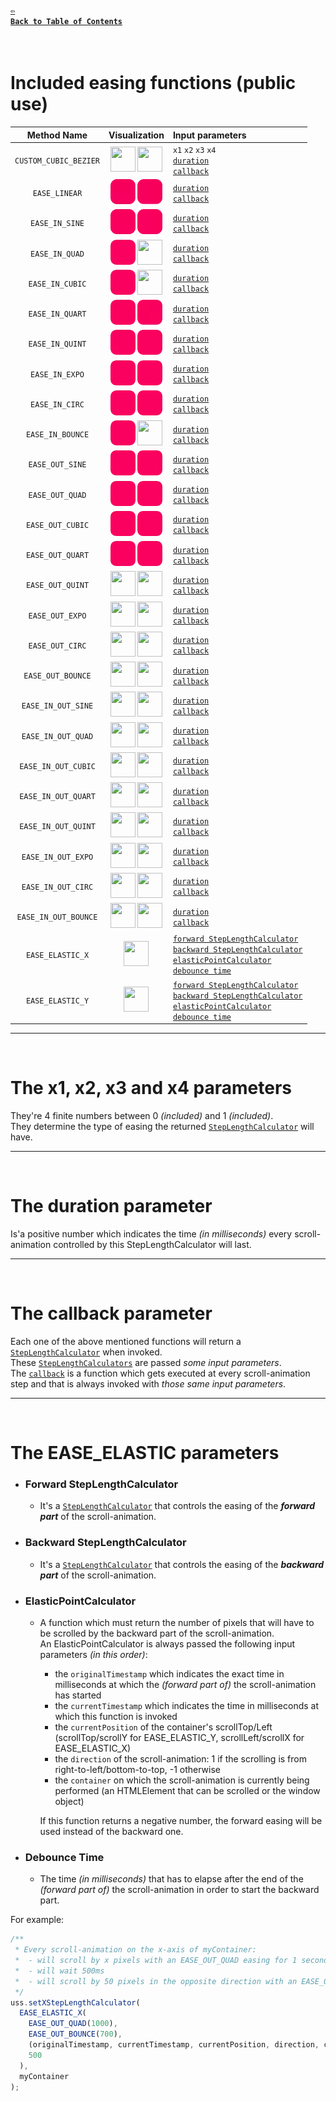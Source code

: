 #### <a href = "https://github.com/CristianDavideConte/universalSmoothScroll#table-of-contents"><code>&#8678; Back to Table of Contents</code></a>
<br/>

# Included easing functions (public use)
Method Name   | Visualization | Input parameters
:-----------: | :-----------: | :-------------
`CUSTOM_CUBIC_BEZIER` | <img src="./easingsGifs/0_CUSTOM_CUBIC_BEZIER/X.gif" width="40px" height="40px"/> <img src="./easingsGifs/0_CUSTOM_CUBIC_BEZIER/Y.gif" width="40px" height="40px"/> | `x1` `x2` `x3` `x4` <br/> [`duration`](./EasingFunctions.md#the-duration-parameter) <br/> [`callback`](./EasingFunctions.md#the-callback-parameter)
`EASE_LINEAR` | <img src="./easingsGifs/1_EASE_LINEAR/X.gif" width="40px" height="40px"/> <img src="./easingsGifs/1_EASE_LINEAR/Y.gif" width="40px" height="40px"/> | [`duration`](./EasingFunctions.md#the-duration-parameter) <br/> [`callback`](./EasingFunctions.md#the-callback-parameter)
`EASE_IN_SINE` | <img src="./easingsGifs/2_EASE_IN_SINE/X.gif" width="40px" height="40px"/> <img src="./easingsGifs/2_EASE_IN_SINE/Y.gif" width="40px" height="40px"/> | [`duration`](./EasingFunctions.md#the-duration-parameter) <br/> [`callback`](./EasingFunctions.md#the-callback-parameter)
`EASE_IN_QUAD` | <img src="./easingsGifs/3_EASE_IN_QUAD/X.gif" width="40px" height="40px"/> <img src="./easingsGifs/3_EASE_IN_QUAD/Y.gif" width="40px" height="40px"/> | [`duration`](./EasingFunctions.md#the-duration-parameter) <br/> [`callback`](./EasingFunctions.md#the-callback-parameter)
`EASE_IN_CUBIC` | <img src="./easingsGifs/4_EASE_IN_CUBIC/X.gif" width="40px" height="40px"/> <img src="./easingsGifs/4_EASE_IN_CUBIC/Y.gif" width="40px" height="40px"/> | [`duration`](./EasingFunctions.md#the-duration-parameter) <br/> [`callback`](./EasingFunctions.md#the-callback-parameter)
`EASE_IN_QUART` | <img src="./easingsGifs/5_EASE_IN_QUART/X.gif" width="40px" height="40px"/> <img src="./easingsGifs/5_EASE_IN_QUART/Y.gif" width="40px" height="40px"/> | [`duration`](./EasingFunctions.md#the-duration-parameter) <br/> [`callback`](./EasingFunctions.md#the-callback-parameter)
`EASE_IN_QUINT` | <img src="./easingsGifs/6_EASE_IN_QUINT/X.gif" width="40px" height="40px"/> <img src="./easingsGifs/6_EASE_IN_QUINT/Y.gif" width="40px" height="40px"/> | [`duration`](./EasingFunctions.md#the-duration-parameter) <br/> [`callback`](./EasingFunctions.md#the-callback-parameter)
`EASE_IN_EXPO` | <img src="./easingsGifs/7_EASE_IN_EXPO/X.gif" width="40px" height="40px"/> <img src="./easingsGifs/7_EASE_IN_EXPO/Y.gif" width="40px" height="40px"/> | [`duration`](./EasingFunctions.md#the-duration-parameter) <br/> [`callback`](./EasingFunctions.md#the-callback-parameter)
`EASE_IN_CIRC` | <img src="./easingsGifs/8_EASE_IN_CIRC/X.gif" width="40px" height="40px"/> <img src="./easingsGifs/8_EASE_IN_CIRC/Y.gif" width="40px" height="40px"/> | [`duration`](./EasingFunctions.md#the-duration-parameter) <br/> [`callback`](./EasingFunctions.md#the-callback-parameter)
`EASE_IN_BOUNCE` | <img src="./easingsGifs/9_EASE_IN_BOUNCE/X.gif" width="40px" height="40px"/> <img src="./easingsGifs/9_EASE_IN_BOUNCE/Y.gif" width="40px" height="40px"/> | [`duration`](./EasingFunctions.md#the-duration-parameter) <br/> [`callback`](./EasingFunctions.md#the-callback-parameter)
`EASE_OUT_SINE` | <img src="./easingsGifs/10_EASE_OUT_SINE/X.gif" width="40px" height="40px"/> <img src="./easingsGifs/10_EASE_OUT_SINE/Y.gif" width="40px" height="40px"/> | [`duration`](./EasingFunctions.md#the-duration-parameter) <br/> [`callback`](./EasingFunctions.md#the-callback-parameter)
`EASE_OUT_QUAD` | <img src="./easingsGifs/11_EASE_OUT_QUAD/X.gif" width="40px" height="40px"/> <img src="./easingsGifs/11_EASE_OUT_QUAD/Y.gif" width="40px" height="40px"/> | [`duration`](./EasingFunctions.md#the-duration-parameter) <br/> [`callback`](./EasingFunctions.md#the-callback-parameter)
`EASE_OUT_CUBIC` | <img src="./easingsGifs/12_EASE_OUT_CUBIC/X.gif" width="40px" height="40px"/> <img src="./easingsGifs/12_EASE_OUT_CUBIC/Y.gif" width="40px" height="40px"/> | [`duration`](./EasingFunctions.md#the-duration-parameter) <br/> [`callback`](./EasingFunctions.md#the-callback-parameter)
`EASE_OUT_QUART` | <img src="./easingsGifs/13_EASE_OUT_QUART/X.gif" width="40px" height="40px"/> <img src="./easingsGifs/13_EASE_OUT_QUART/Y.gif" width="40px" height="40px"/> | [`duration`](./EasingFunctions.md#the-duration-parameter) <br/> [`callback`](./EasingFunctions.md#the-callback-parameter)
`EASE_OUT_QUINT` | <img src="./easingsGifs/14_EASE_OUT_QUINT/X.gif" width="40px" height="40px"/> <img src="./easingsGifs/14_EASE_OUT_QUINT/Y.gif" width="40px" height="40px"/> | [`duration`](./EasingFunctions.md#the-duration-parameter) <br/> [`callback`](./EasingFunctions.md#the-callback-parameter)
`EASE_OUT_EXPO` | <img src="./easingsGifs/15_EASE_OUT_EXPO/X.gif" width="40px" height="40px"/> <img src="./easingsGifs/15_EASE_OUT_EXPO/Y.gif" width="40px" height="40px"/> | [`duration`](./EasingFunctions.md#the-duration-parameter) <br/> [`callback`](./EasingFunctions.md#the-callback-parameter)
`EASE_OUT_CIRC` | <img src="./easingsGifs/16_EASE_OUT_CIRC/X.gif" width="40px" height="40px"/> <img src="./easingsGifs/16_EASE_OUT_CIRC/Y.gif" width="40px" height="40px"/> | [`duration`](./EasingFunctions.md#the-duration-parameter) <br/> [`callback`](./EasingFunctions.md#the-callback-parameter)
`EASE_OUT_BOUNCE` | <img src="./easingsGifs/17_EASE_OUT_BOUNCE/X.gif" width="40px" height="40px"/> <img src="./easingsGifs/17_EASE_OUT_BOUNCE/Y.gif" width="40px" height="40px"/> | [`duration`](./EasingFunctions.md#the-duration-parameter) <br/> [`callback`](./EasingFunctions.md#the-callback-parameter)
`EASE_IN_OUT_SINE` | <img src="./easingsGifs/18_EASE_IN_OUT_SINE/X.gif" width="40px" height="40px"/> <img src="./easingsGifs/18_EASE_IN_OUT_SINE/Y.gif" width="40px" height="40px"/> | [`duration`](./EasingFunctions.md#the-duration-parameter) <br/> [`callback`](./EasingFunctions.md#the-callback-parameter)
`EASE_IN_OUT_QUAD` | <img src="./easingsGifs/19_EASE_IN_OUT_QUAD/X.gif" width="40px" height="40px"/> <img src="./easingsGifs/19_EASE_IN_OUT_QUAD/Y.gif" width="40px" height="40px"/> | [`duration`](./EasingFunctions.md#the-duration-parameter) <br/> [`callback`](./EasingFunctions.md#the-callback-parameter)
`EASE_IN_OUT_CUBIC` | <img src="./easingsGifs/20_EASE_IN_OUT_CUBIC/X.gif" width="40px" height="40px"/> <img src="./easingsGifs/20_EASE_IN_OUT_CUBIC/Y.gif" width="40px" height="40px"/> | [`duration`](./EasingFunctions.md#the-duration-parameter) <br/> [`callback`](./EasingFunctions.md#the-callback-parameter)
`EASE_IN_OUT_QUART` | <img src="./easingsGifs/21_EASE_IN_OUT_QUART/X.gif" width="40px" height="40px"/> <img src="./easingsGifs/21_EASE_IN_OUT_QUART/Y.gif" width="40px" height="40px"/> | [`duration`](./EasingFunctions.md#the-duration-parameter) <br/> [`callback`](./EasingFunctions.md#the-callback-parameter)
`EASE_IN_OUT_QUINT` | <img src="./easingsGifs/22_EASE_IN_OUT_QUINT/X.gif" width="40px" height="40px"/> <img src="./easingsGifs/22_EASE_IN_OUT_QUINT/Y.gif" width="40px" height="40px"/> | [`duration`](./EasingFunctions.md#the-duration-parameter) <br/> [`callback`](./EasingFunctions.md#the-callback-parameter)
`EASE_IN_OUT_EXPO` | <img src="./easingsGifs/23_EASE_IN_OUT_EXPO/X.gif" width="40px" height="40px"/> <img src="./easingsGifs/23_EASE_IN_OUT_EXPO/Y.gif" width="40px" height="40px"/> | [`duration`](./EasingFunctions.md#the-duration-parameter) <br/> [`callback`](./EasingFunctions.md#the-callback-parameter)
`EASE_IN_OUT_CIRC` | <img src="./easingsGifs/24_EASE_IN_OUT_CIRC/X.gif" width="40px" height="40px"/> <img src="./easingsGifs/24_EASE_IN_OUT_CIRC/Y.gif" width="40px" height="40px"/> | [`duration`](./EasingFunctions.md#the-duration-parameter) <br/> [`callback`](./EasingFunctions.md#the-callback-parameter)
`EASE_IN_OUT_BOUNCE` | <img src="./easingsGifs/25_EASE_IN_OUT_BOUNCE/X.gif" width="40px" height="40px"/> <img src="./easingsGifs/25_EASE_IN_OUT_BOUNCE/Y.gif" width="40px" height="40px"/> | [`duration`](./EasingFunctions.md#the-duration-parameter) <br/> [`callback`](./EasingFunctions.md#the-callback-parameter)
`EASE_ELASTIC_X` | <img src="./easingsGifs/26_EASE_ELASTIC/X.gif" width="40px" height="40px"/> | [`forward StepLengthCalculator`]() <br/> [`backward StepLengthCalculator`]() <br/> [`elasticPointCalculator`]() <br/> [`debounce time`]()
`EASE_ELASTIC_Y` | <img src="./easingsGifs/26_EASE_ELASTIC/Y.gif" width="40px" height="40px"/> | [`forward StepLengthCalculator`]() <br/> [`backward StepLengthCalculator`]() <br/> [`elasticPointCalculator`]() <br/> [`debounce time`]()

---
<br/>

# The x1, x2, x3 and x4 parameters
They're 4 finite numbers between 0 _(included)_ and 1 _(included)_. <br/>
They determine the type of easing the returned [`StepLengthCalculator`](./FAQ.md#q-what-is-a-steplengthcalculator-) will have. 

---
<br/>

# The duration parameter
Is'a positive number which indicates the time _(in milliseconds)_ every scroll-animation controlled by this StepLengthCalculator will last.

---
<br/>

# The callback parameter
Each one of the above mentioned functions will return a [`StepLengthCalculator`](./FAQ.md#q-what-is-a-steplengthcalculator-) when invoked. <br/>
These [`StepLengthCalculators`](./FAQ.md#q-what-is-a-steplengthcalculator-) are passed _some input parameters_. <br/> 
The [`callback`](./EasingFunctions.md#the-callback-parameter) is a function which gets executed at every scroll-animation step and that is always invoked with _those same input parameters_.

---
<br/>

# The EASE_ELASTIC parameters
 * ### Forward StepLengthCalculator 
      * It's a [`StepLengthCalculator`](./FAQ.md#q-what-is-a-steplengthcalculator-) that controls the easing of the ***forward part*** of the scroll-animation. 
 * ### Backward StepLengthCalculator 
      * It's a [`StepLengthCalculator`](./FAQ.md#q-what-is-a-steplengthcalculator-) that controls the easing of the ***backward part*** of the scroll-animation.
 * ### ElasticPointCalculator
      * A function which must return the number of pixels that will have to be scrolled by the backward part of the scroll-animation. <br/>
        An ElasticPointCalculator is always passed the following input parameters _(in this order)_: 
        * the `originalTimestamp` which indicates the exact time in milliseconds at which the _(forward part of)_ the scroll-animation has started 
        * the `currentTimestamp` which indicates the time in milliseconds at which this function is invoked 
        * the `currentPosition` of the container's scrollTop/Left (scrollTop/scrollY for EASE_ELASTIC_Y, scrollLeft/scrollX for EASE_ELASTIC_X)
        * the `direction` of the scroll-animation: 1 if the scrolling is from right-to-left/bottom-to-top, -1 otherwise
        * the `container` on which the scroll-animation is currently being performed (an HTMLElement that can be scrolled or the window object)
        
        If this function returns a negative number, the forward easing will be used instead of the backward one. 
 * ### Debounce Time     
      * The time _(in milliseconds)_ that has to elapse after the end of the _(forward part of)_ the scroll-animation in order to start the backward part.

For example:
```javascript
/**
 * Every scroll-animation on the x-axis of myContainer:
 *  - will scroll by x pixels with an EASE_OUT_QUAD easing for 1 second
 *  - will wait 500ms
 *  - will scroll by 50 pixels in the opposite direction with an EASE_OUT_BOUNCE easing for 700ms
 */
uss.setXStepLengthCalculator(
  EASE_ELASTIC_X(
    EASE_OUT_QUAD(1000),
    EASE_OUT_BOUNCE(700),
    (originalTimestamp, currentTimestamp, currentPosition, direction, container) => {return 50;},
    500
  ), 
  myContainer
);
```
